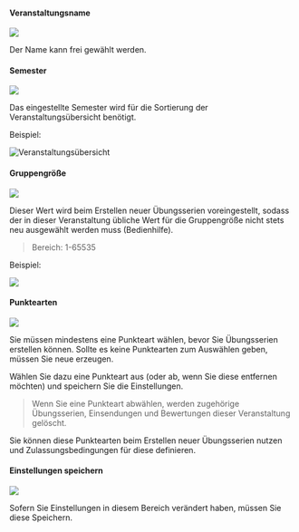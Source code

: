 <!--
 * @file page_admin_courseManagement_courseSettings_de.md
 *
 * @author Till Uhlig <till.uhlig@student.uni-halle.de>
 * @date 2015
-->


#### Veranstaltungsname

![](courseSettingsA.png)

Der Name kann frei gewählt werden.

#### Semester

![](courseSettingsB.png)

Das eingestellte Semester wird für die Sortierung der Veranstaltungsübersicht benötigt.

Beispiel:

![](courseSettingsG.png "Veranstaltungsübersicht")

#### Gruppengröße

![](courseSettingsC.png)

Dieser Wert wird beim Erstellen neuer Übungsserien voreingestellt, sodass der in dieser Veranstaltung übliche Wert für die Gruppengröße nicht stets neu ausgewählt werden muss (Bedienhilfe).

> Bereich: 1-65535

Beispiel:

![](courseSettingsF.png)

#### Punktearten

![](courseSettingsD.png)

Sie müssen mindestens eine Punkteart wählen, bevor Sie Übungsserien erstellen können. Sollte es keine Punktearten zum Auswählen geben, müssen Sie neue erzeugen.

Wählen Sie dazu eine Punkteart aus (oder ab, wenn Sie diese entfernen möchten) und speichern Sie die Einstellungen.

> Wenn Sie eine Punkteart abwählen, werden zugehörige Übungsserien, Einsendungen und Bewertungen dieser Veranstaltung gelöscht.

Sie können diese Punktearten beim Erstellen neuer Übungsserien nutzen und Zulassungsbedingungen für diese definieren.

#### Einstellungen speichern

![](courseSettingsE.png)

Sofern Sie Einstellungen in diesem Bereich verändert haben, müssen Sie diese Speichern.